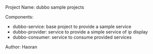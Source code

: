 Project Name: dubbo sample projects

Components:
* dubbo-service: base project to provide a sample service
* dubbo-provider: service to provide a simple service of ip display
* dubbo-consumer: service to consume provided services

Author: Haoran
